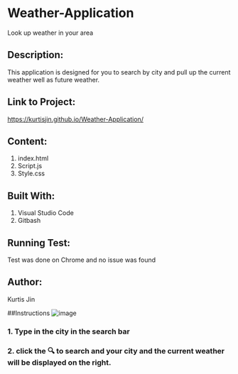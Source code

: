 # Weather-Application
Look up weather in your area

## Description:
This application is designed for you to search by city and pull up the current weather well as future weather. 

## Link to Project:
https://kurtisjin.github.io/Weather-Application/

## Content:
1. index.html
2. Script.js
3. Style.css

## Built With:
1. Visual Studio Code
2. Gitbash

## Running Test:
Test was done on Chrome and no issue was found

## Author:
Kurtis Jin

##Instructions
![image](https://user-images.githubusercontent.com/66793863/111888116-ad010100-89a7-11eb-8b12-a501c0de95a3.png)

### 1. Type in the city in the search bar
### 2. click the 🔍 to search and your city and the current weather will be displayed on the right. 



